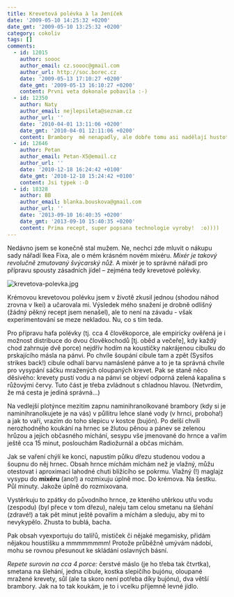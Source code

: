 ```yaml
---
title: Krevetová polévka à la Jeníček
date: '2009-05-10 14:25:32 +0200'
date_gmt: '2009-05-10 13:25:32 +0200'
category: cokoliv
tags: []
comments:
  - id: 12015
    author: soooc
    author_email: cz.soooc@gmail.com
    author_url: http://soc.borec.cz
    date: '2009-05-13 17:10:27 +0200'
    date_gmt: '2009-05-13 16:10:27 +0200'
    content: Prvni veta dokonale pobavila :-)
  - id: 12350
    author: Naty
    author_email: nejlepsileta@seznam.cz
    author_url: ''
    date: '2010-04-01 13:11:06 +0200'
    date_gmt: '2010-04-01 12:11:06 +0200'
    content: Brambory  mě nenapadly, ale dobře tomu asi nadělají hustotu a množství.  Osobně připravuji jako lehce zasmaženou smetanovou polévku s rybím vývarem z tresky nebo tak něčeho nekostnatého mořského, rozmixuju a krevety v tom jenom lehce povařím a nechám je vcelku, aby se při konzumaci daly lovit. Když je trochu kopru, mrsknu na hladinu trochu kopru. Jsem se naučila na Islandu. Zkusím Tvoji bramborovku s žabincem :-)
  - id: 12646
    author: Petan
    author_email: Petan-X5@email.cz
    author_url: ''
    date: '2010-12-18 16:24:42 +0100'
    date_gmt: '2010-12-18 15:24:42 +0100'
    content: Jsi týpek :-D
  - id: 18328
    author: BB
    author_email: blanka.bouskova@gmail.com
    author_url: ''
    date: '2013-09-10 16:40:35 +0200'
    date_gmt: '2013-09-10 15:40:35 +0200'
    content: Prima recept, super popsana technologie vyroby!  :o))))
---
```

<p>Nedávno jsem se konečně stal mužem. Ne, nechci zde mluvit o nákupu sady nářadí Ikea Fixa, ale o mém krásném novém mixéru. <em>Mixér je takový revolučně zmutovaný švýcarský nůž.</em> A mixér je to správné nářadí pro přípravu spousty zásadních jídel &ndash; zejména tedy krevetové polévky.</p>
<p><img src='/assets/migrated/wp-uploads/2009/05/krevetova-polevka.jpg' alt='krevetova-polevka.jpg' /></p>
<p>Krémovou krevetovou polévku jsem v životě zkusil jednou (shodou náhod zrovna v Ikei) a učarovala mi. Výsledek mého snažení je drobně odlišný (žádný pěkný recept jsem nenašel), ale to není na závadu - však experimentování se meze nekladou. Nu, co s tím teda.</p>
<p>Pro přípravu hafa polévky (tj. cca 4 člověkoporce, ale empiricky ověřená je i možnost distribuce do dvou člověkochodů [tj. oběd a večeře], kdy každý chod zahrnuje dvě porce) nejdřív hodím na koustíčky nakrájenou cibulku do prskajícího másla na pánvi. Po chvíle šoupání cibule tam a zpět (Sysifos strikes back!) cibule odhalí barvu namáslené pánve a to je ta správná chvíle pro vysypání sáčku mražených oloupaných krevet. Pak se staně něco děsivého: krevety pustí vodu a na pánvi se objeví odporná zelená kapalina s růžovými červy. Tuto část je třeba zvládnout s chladnou hlavou. (Netvrdím, že má cesta je jediná správná...)</p>
<p>Na vedlejší plotýnce mezitím zapnu naminihranolkované brambory (kdy si je naminihranolkujete je na vás) v půllitru lehce slané vody (v hrnci, proboha!) a jak to vaří, vrazím do toho slepicu v kostce (bujón). Po delší chvíli nerozhodného koukání na hrnec se žlutou pěnou a pánev se zelenou hrůzou a jejich občasného míchání, sesypu vše jmenované do hrnce a vařím ještě cca 15 minut, poslouchám Radiožurnál a občas míchám.</p>
<p>Jak se vaření chýlí ke konci, napustím půlku dřezu studenou vodou a šoupnu do něj hrnec. Obsah hrnce míchám míchám než je vlažný, můžu otestovat i aproximaci lahodné chuti blížícího se pokrmu. Vlažný (!) maglajz vysypu do <strong>mixéru</strong> (ano!) a rozmixuju úplně moc. Do krémova. Na šestku. Půl minuty. Jakože úplně do rozmixovana.</p>
<p>Vystěrkuju to zpátky do původního hrnce, ze kterého utěrkou utřu vodu (zespodu) (byl přece v tom dřezu), naleju tam celou smetanu na šlehání (zdravé!) a tak pět minut ještě povařím a míchám a sleduju, aby mi to nevykypělo. Zhusta to bublá, bacha. </p>
<p>Pak obsah vyexportuju do talířů, mističek či nějaké megamisky, přidám nějakou houstíšku a mmmmmmmm! Protože průběžně umývám nádobí, mohu se rovnou přesunout ke skládání oslavných básní.</p>
<p><em>Repete surovin na cca 4 porce:</em> čerstvé máslo (je ho třeba tak čtvrtka), smetana na šlehání, jedna cibule, kostka slepičího bujónu, oloupané mražené krevety, sůl (ale ta skoro není potřeba díky bujónu), dva větší brambory. Jak na to tak koukám, je to i vcelku příjemně levné jídlo.</p>
